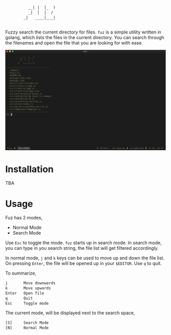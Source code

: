 
```

          __| |  |_  )
          _|  │  │  / 
        _|   ____│___|


```

Fuzzy search the current directory for files. `fuz` is a simple utility
written in golang, which lists the files in the current directory.
You can search through the filenames and open the file that you are 
looking for with ease.

<img src="screenshot.png" width="1153">

# Installation

TBA

# Usage

Fuz has 2 modes,

 - Normal Mode 
 - Search Mode

Use `Esc` to toggle the mode. `fuz` starts up in search mode. In
search mode, you can type in you search string, the file list
will get filtered accordingly.

In normal mode, `j` and `k` keys can be used to move up and down
the file list. On pressing `Enter`, the file will be opened up
in your `$EDITOR`. Use `q` to quit.

To summarize,

```
j       Move downwards
k       Move upwards
Enter   Open file
q       Quit
Esc     Toggle mode
```
 
The current mode, will be displayed next to the search space,

```
[S]     Search Mode
[N]     Normal Mode
```


